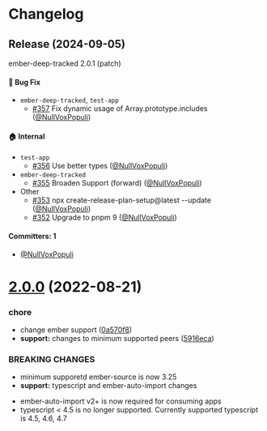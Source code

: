 # Changelog

## Release (2024-09-05)

ember-deep-tracked 2.0.1 (patch)

#### :bug: Bug Fix
* `ember-deep-tracked`, `test-app`
  * [#357](https://github.com/NullVoxPopuli/ember-deep-tracked/pull/357) Fix dynamic usage of Array.prototype.includes ([@NullVoxPopuli](https://github.com/NullVoxPopuli))

#### :house: Internal
* `test-app`
  * [#356](https://github.com/NullVoxPopuli/ember-deep-tracked/pull/356) Use better types ([@NullVoxPopuli](https://github.com/NullVoxPopuli))
* `ember-deep-tracked`
  * [#355](https://github.com/NullVoxPopuli/ember-deep-tracked/pull/355) Broaden Support (forward) ([@NullVoxPopuli](https://github.com/NullVoxPopuli))
* Other
  * [#353](https://github.com/NullVoxPopuli/ember-deep-tracked/pull/353) npx create-release-plan-setup@latest --update ([@NullVoxPopuli](https://github.com/NullVoxPopuli))
  * [#352](https://github.com/NullVoxPopuli/ember-deep-tracked/pull/352) Upgrade to pnpm 9 ([@NullVoxPopuli](https://github.com/NullVoxPopuli))

#### Committers: 1
- [@NullVoxPopuli](https://github.com/NullVoxPopuli)

# [2.0.0](https://github.com/NullVoxPopuli/ember-deep-tracked/compare/v1.3.14...v2.0.0) (2022-08-21)


### chore

* change ember support ([0a570f8](https://github.com/NullVoxPopuli/ember-deep-tracked/commit/0a570f80820f8c350ed79ba91f1d80fb8299c3f5))
* **support:** changes to minimum supported peers ([5916eca](https://github.com/NullVoxPopuli/ember-deep-tracked/commit/5916eca51c99c09ac9882cefead0ecb6f787847a))


### BREAKING CHANGES

* minimum supporetd ember-source is now 3.25
* **support:** typescript and ember-auto-import changes
 - ember-auto-import v2+ is now required for consuming apps
 - typescript < 4.5 is no longer supported. Currently supported
   typescript is 4.5, 4.6, 4.7
